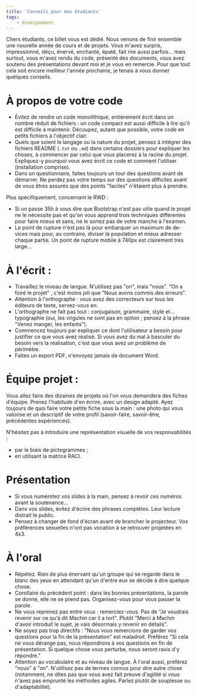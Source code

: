 ```yaml
---
title: 'Conseils pour mes étudiants'
tags:
    - Enseignement
---
```


Chers étudiants, ce billet vous est dédié. Nous venons de finir ensemble une nouvelle année de cours et de projets. Vous m'avez surpris, impressionné, déçu, énervé, enchanté, épaté, fait rire aussi parfois… mais surtout, vous m'avez rendu du code, présenté des documents, vous avez soutenu des présentations devant moi et je vous en remercie. Pour que tout cela soit encore meilleur l'année prochaine, je tenais à vous donner quelques conseils.

# À propos de votre code

- Évitez de rendre un code monolithique, entièrement écrit dans un nombre réduit de fichiers : un code compact est aussi difficile à lire qu'il est difficile à maintenir. Découpez, autant que possible, votre code en petits fichiers à l'objectif clair.
- Quels que soient le langage ou la nature du projet, pensez à intégrer des fichiers README (`.txt` ou `.md`) dans certains dossiers pour expliquer les choses, à commencer par celui que vous placerez à la racine du projet. Expliquez-y pourquoi vous avez écrit ce code et comment l'utiliser (installation comprise).
- Dans un questionnaire, faites toujours un tour des questions avant de démarrer. Ne perdez pas votre temps sur des questions difficiles avant de vous êtres assurés que des points "faciles" n'étaient plus à prendre.

Plus spécifiquement, concernant le RWD :

- Si on passe 35h à vous dire que Bootstrap n'est pas utile quand le projet ne le nécessite pas et qu'on vous apprend trois techniques différentes pour faire mieux et sans, ne le sortez pas de votre manche à l'examen.
- Le point de rupture n'est pas là pour embarquer un maximum de <span lang="en">devices</span> mais pour, au contraire, diviser la population et mieux adresser chaque partie. Un point de rupture mobile à 740px est clairement très large…

# À l'écrit :

- Travaillez le niveau de langue. N'utilisez pas "on", mais "nous". "On a foiré le projet" , c'est moins joli que "Nous avons commis des erreurs".
- Attention à l'orthographe : vous avez des correcteurs sur tous les éditeurs de texte, servez-vous en.
- L'orthographe ne fait pas tout : conjugaison, grammaire, style et… typographie (oui, les virgules ne sont pas en option ; pensez à la phrase "Venez manger, les enfants").
- Commencez toujours par expliquer ce dont l'utilisateur a besoin pour justifier ce que vous avez réalisé. Si vous avez du mal à basculer du besoin vers la réalisation, c'est que vous avez un problème de périmètre.
- Faites un export PDF, n'envoyez jamais de document Word.

# Équipe projet :

Vous allez faire des dizaines de projets où l'on vous demandera des fiches d'équipe. Prenez l'habitude d'en écrire, avec un design adapté. Ayez toujours de quoi faire votre petite fiche sous la main : une photo qui vous valorise et un descriptif de votre profil (savoir-faire, savoir-être, précédentes expériences).

N'hésitez pas à introduire une représentation visuelle de vos responsabilités :

- par le biais de pictogrammes ;
- en utilisant la matrice RACI.

# Présentation

- Si vous numérotez vos <span lang="en">slides</span> à la main, pensez à revoir ces numéros avant la soutenance…
- Dans vos <span lang="en">slides</span>, évitez d'écrire des phrases complètes. Leur lecture distrait le public.
- Pensez à changer de fond d'écran avant de brancher le projecteur. Vos préférences sexuelles n'ont pas vocation à se retrouver projetées en 4x3.

# À l'oral

- Répétez. Rien de plus énervant qu'un groupe qui se regarde dans le blanc des yeux en attendant qu'un d'entre eux se décide à dire quelque chose.
- Corollaire du précédent point : dans les bonnes présentations, la parole se donne, elle ne se prend pas. Organisez-vous pour vous passer la parole.
- Ne vous reprenez pas entre vous : remerciez-vous. Pas de "Je voudrais revenir sur ce qu'à dit Machin car il a tort". Plutôt "Merci à Machin d'avoir introduit le sujet, je vais désormais y revenir en détails".
- Ne soyez pas trop directifs : "Nous vous remercions de garder vos questions pour la fin de la présentation" est maladroit. Préférez "Si cela ne vous dérange pas, nous répondrons à vos questions en fin de présentation. Si quelque chose vous perturbe, nous seront ravis d'y répondre."
- Attention au vocabulaire et au niveau de langue. À l'oral aussi, préférez "nous" à "on". N'utilisez pas de termes connus pour dire autre chose (notamment, ne dites pas que vous avez fait preuve d'agilité si vous n'avez pas emprunté les méthodes agiles. Parlez plutôt de souplesse ou d'adaptabilité).
